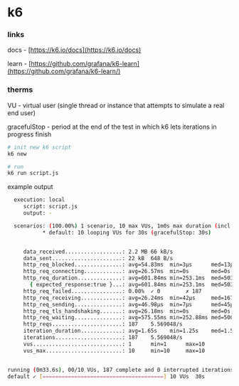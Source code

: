 # k6

### links

docs - [https://k6.io/docs](https://k6.io/docs)

learn - [https://github.com/grafana/k6-learn](https://github.com/grafana/k6-learn/)

### therms

VU - virtual user (single thread or instance that attempts to simulate a real end user)

gracefulStop - period at the end of the test in which k6 lets iterations in progress finish

```bash
# init new k6 script
k6 new

# run
k6 run script.js
```

example output

```bash
  execution: local
     script: script.js
     output: -

  scenarios: (100.00%) 1 scenario, 10 max VUs, 1m0s max duration (incl. graceful stop):
           * default: 10 looping VUs for 30s (gracefulStop: 30s)


     data_received..................: 2.2 MB 66 kB/s
     data_sent......................: 22 kB  648 B/s
     http_req_blocked...............: avg=54.83ms  min=3µs      med=13µs     max=1.14s    p(90)=22µs     p(95)=503.04ms
     http_req_connecting............: avg=26.57ms  min=0s       med=0s       max=539.59ms p(90)=0s       p(95)=222.97ms
     http_req_duration..............: avg=601.84ms min=253.1ms  med=503.37ms max=4.11s    p(90)=871.48ms p(95)=1.01s   
       { expected_response:true }...: avg=601.84ms min=253.1ms  med=503.37ms max=4.11s    p(90)=871.48ms p(95)=1.01s   
     http_req_failed................: 0.00%  ✓ 0        ✗ 187 
     http_req_receiving.............: avg=26.24ms  min=42µs     med=167µs    max=1.24s    p(90)=438µs    p(95)=7.34ms  
     http_req_sending...............: avg=46.98µs  min=7µs      med=45µs     max=195µs    p(90)=70.4µs   p(95)=81.69µs 
     http_req_tls_handshaking.......: avg=26.18ms  min=0s       med=0s       max=567.51ms p(90)=0s       p(95)=253.11ms
     http_req_waiting...............: avg=575.55ms min=252.88ms med=500.32ms max=3.8s     p(90)=537.99ms p(95)=992.19ms
     http_reqs......................: 187    5.569048/s
     iteration_duration.............: avg=1.65s    min=1.25s    med=1.5s     max=5.11s    p(90)=2.01s    p(95)=2.6s    
     iterations.....................: 187    5.569048/s
     vus............................: 1      min=1      max=10
     vus_max........................: 10     min=10     max=10


running (0m33.6s), 00/10 VUs, 187 complete and 0 interrupted iterations
default ✓ [======================================] 10 VUs  30s
```

